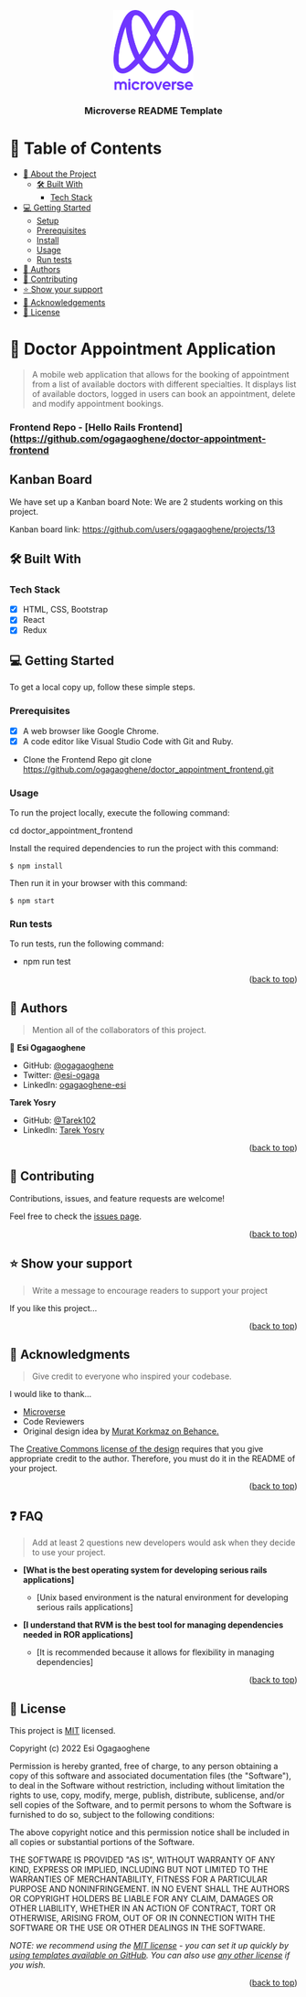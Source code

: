 <a name="readme-top"></a>

<div align="center">

  <img src="murple_logo.png" alt="logo" width="140"  height="auto" />
  <br/>

  <h3><b>Microverse README Template</b></h3>

</div>
<!-- TABLE OF CONTENTS -->

# 📗 Table of Contents

- [📖 About the Project](#about-project)
  - [🛠 Built With](#built-with)
    - [Tech Stack](#tech-stack)
- [💻 Getting Started](#getting-started)
  - [Setup](#setup)
  - [Prerequisites](#prerequisites)
  - [Install](#install)
  - [Usage](#usage)
  - [Run tests](#run-tests)
- [👥 Authors](#authors)
- [🤝 Contributing](#contributing)
- [⭐️ Show your support](#support)
- [🙏 Acknowledgements](#acknowledgements)
- [📝 License](#license)

<!-- PROJECT DESCRIPTION -->

# 📖 Doctor Appointment Application <a name="about-project"></a>

> A mobile web application that allows for the booking of appointment from a list of available doctors with different specialties. It displays list of available doctors, logged in users can book an appointment, delete and modify appointment bookings.
### Frontend Repo - [Hello Rails Frontend](https://github.com/ogagaoghene/doctor-appointment-frontend

## Kanban Board
We have set up a Kanban board
Note: We are 2 students working on this project.

Kanban board link:
https://github.com/users/ogagaoghene/projects/13

## 🛠 Built With <a name="built-with"></a>

### Tech Stack <a name="tech-stack"></a>

- [x] HTML, CSS, Bootstrap
- [x] React
- [x] Redux

<!-- GETTING STARTED -->

## 💻 Getting Started <a name="getting-started"></a>

To get a local copy up, follow these simple steps.

### Prerequisites

- [x] A web browser like Google Chrome.
- [x] A code editor like Visual Studio Code with Git and Ruby.
- Clone the Frontend Repo
  git clone https://github.com/ogagaoghene/doctor_appointment_frontend.git


### Usage

To run the project locally, execute the following command:

cd doctor_appointment_frontend

Install the required dependencies to run the project with this command:
```
$ npm install
```

Then run it in your browser with this command:

```
$ npm start
```
### Run tests

To run tests, run the following command:
- npm run test

<p align="right">(<a href="#readme-top">back to top</a>)</p>

<!-- AUTHORS -->

## 👥 Authors <a name="authors"></a>

> Mention all of the collaborators of this project.

👤 **Esi Ogagaoghene**

- GitHub: [@ogagaoghene](https://github.com/ogagaoghene)
- Twitter: [@esi-ogaga](https://twitter.com/esi-ogaga)
- LinkedIn: [ogagaoghene-esi](https://linkedin.com/in/ogagaoghene-esi)

 **Tarek Yosry**

- GitHub: [@Tarek102](https://github.com/tarek102)
- LinkedIn: [Tarek Yosry](https://www.linkedin.com/in/tarek-yosry/)


<p align="right">(<a href="#readme-top">back to top</a>)</p>


<!-- CONTRIBUTING -->

## 🤝 Contributing <a name="contributing"></a>

Contributions, issues, and feature requests are welcome!

Feel free to check the [issues page](../../issues/).

<p align="right">(<a href="#readme-top">back to top</a>)</p>

<!-- SUPPORT -->

## ⭐️ Show your support <a name="support"></a>

> Write a message to encourage readers to support your project

If you like this project...

<p align="right">(<a href="#readme-top">back to top</a>)</p>

<!-- ACKNOWLEDGEMENTS -->

## 🙏 Acknowledgments <a name="acknowledgements"></a>

> Give credit to everyone who inspired your codebase.

I would like to thank...
- [Microverse](https://www.microverse.org/)
- Code Reviewers
- Original design idea by [Murat Korkmaz  on Behance.](https://www.behance.net/muratk)

The [Creative Commons license of the design](https://creativecommons.org/licenses/by-nc/4.0/) requires that you give appropriate credit to the author. Therefore, you must do it in the README of your project.

<p align="right">(<a href="#readme-top">back to top</a>)</p>

<!-- FAQ (optional) -->

## ❓ FAQ <a name="faq"></a>

> Add at least 2 questions new developers would ask when they decide to use your project.

- **[What is the best operating system for developing serious rails applications]**

  - [Unix based environment is the natural environment for developing serious rails applications]

- **[I understand that RVM is the best tool for managing dependencies needed in ROR applications]**

  - [It is recommended because it allows for flexibility in managing dependencies]

<p align="right">(<a href="#readme-top">back to top</a>)</p>

<!-- LICENSE -->

## 📝 License <a name="license"></a>

This project is [MIT](./LICENSE.md) licensed.

Copyright (c) 2022 Esi Ogagaoghene

Permission is hereby granted, free of charge, to any person obtaining a copy of this software and associated documentation files (the "Software"), to deal in the Software without restriction, including without limitation the rights to use, copy, modify, merge, publish, distribute, sublicense, and/or sell copies of the Software, and to permit persons to whom the Software is furnished to do so, subject to the following conditions:

The above copyright notice and this permission notice shall be included in all copies or substantial portions of the Software.

THE SOFTWARE IS PROVIDED "AS IS", WITHOUT WARRANTY OF ANY KIND, EXPRESS OR IMPLIED, INCLUDING BUT NOT LIMITED TO THE WARRANTIES OF MERCHANTABILITY, FITNESS FOR A PARTICULAR PURPOSE AND NONINFRINGEMENT. IN NO EVENT SHALL THE AUTHORS OR COPYRIGHT HOLDERS BE LIABLE FOR ANY CLAIM, DAMAGES OR OTHER LIABILITY, WHETHER IN AN ACTION OF CONTRACT, TORT OR OTHERWISE, ARISING FROM, OUT OF OR IN CONNECTION WITH THE SOFTWARE OR THE USE OR OTHER DEALINGS IN THE SOFTWARE.

_NOTE: we recommend using the [MIT license](https://choosealicense.com/licenses/mit/) - you can set it up quickly by [using templates available on GitHub](https://docs.github.com/en/communities/setting-up-your-project-for-healthy-contributions/adding-a-license-to-a-repository). You can also use [any other license](https://choosealicense.com/licenses/) if you wish._

<p align="right">(<a href="#readme-top">back to top</a>)</p>